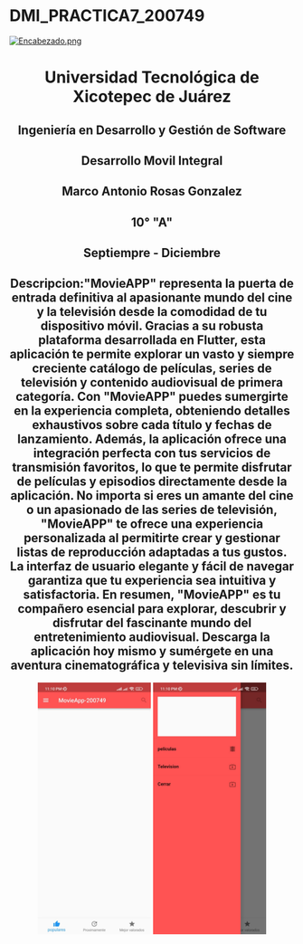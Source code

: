 # DMI_PRACTICA7_200749

[![Encabezado.png](https://i.postimg.cc/PJKtvHNC/Encabezado.png)](https://postimg.cc/K3kXCdPb)

<div align="center">
  
# Universidad Tecnológica de Xicotepec de Juárez

## Ingeniería en Desarrollo y Gestión de Software

## Desarrollo Movil Integral

## Marco Antonio Rosas Gonzalez
 
## 10° "A"

## Septiempre - Diciembre

## Descripcion:"MovieAPP" representa la puerta de entrada definitiva al apasionante mundo del cine y la televisión desde la comodidad de tu dispositivo móvil. Gracias a su robusta plataforma desarrollada en Flutter, esta aplicación te permite explorar un vasto y siempre creciente catálogo de películas, series de televisión y contenido audiovisual de primera categoría. Con "MovieAPP" puedes sumergirte en la experiencia completa, obteniendo detalles exhaustivos sobre cada título y fechas de lanzamiento. Además, la aplicación ofrece una integración perfecta con tus servicios de transmisión favoritos, lo que te permite disfrutar de películas y episodios directamente desde la aplicación. No importa si eres un amante del cine o un apasionado de las series de televisión, "MovieAPP" te ofrece una experiencia personalizada al permitirte crear y gestionar listas de reproducción adaptadas a tus gustos. La interfaz de usuario elegante y fácil de navegar garantiza que tu experiencia sea intuitiva y satisfactoria. En resumen, "MovieAPP" es tu compañero esencial para explorar, descubrir y disfrutar del fascinante mundo del entretenimiento audiovisual. Descarga la aplicación hoy mismo y sumérgete en una aventura cinematográfica y televisiva sin límites.


<p align="center">
<img src="./assets/2.jpeg" width="200" alt="Captura de Pantalla 1">
<img src="./assets/1.jpeg" width="200" alt="Captura de Pantalla 2">
</p>




&nbsp;
&nbsp;

&nbsp;
&nbsp;

<br>
<br>